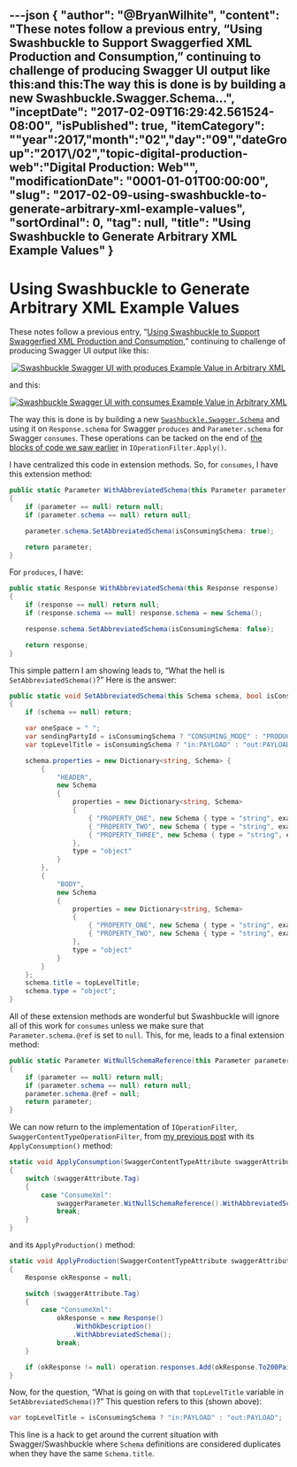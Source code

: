 ---json
{
  "author": "@BryanWilhite",
  "content": "These notes follow a previous entry, “Using Swashbuckle to Support Swaggerfied XML Production and Consumption,” continuing to challenge of producing Swagger UI output like this:and this:The way this is done is by building a new Swashbuckle.Swagger.Schema...",
  "inceptDate": "2017-02-09T16:29:42.561524-08:00",
  "isPublished": true,
  "itemCategory": "\"year\":2017,\"month\":\"02\",\"day\":\"09\",\"dateGroup\":\"2017\\/02\",\"topic-digital-production-web\":\"Digital Production: Web\"",
  "modificationDate": "0001-01-01T00:00:00",
  "slug": "2017-02-09-using-swashbuckle-to-generate-arbitrary-xml-example-values",
  "sortOrdinal": 0,
  "tag": null,
  "title": "Using Swashbuckle to Generate Arbitrary XML Example Values"
}
---

# Using Swashbuckle to Generate Arbitrary XML Example Values

These notes follow a previous entry, “[Using Swashbuckle to Support Swaggerfied XML Production and Consumption](http://songhayblog.azurewebsites.net/entry/using-swashbuckle-to-support-swaggerfied-xml-production-and-consumption),” continuing to challenge of producing Swagger UI output like this:

<div style="text-align:center">

[![Swashbuckle Swagger UI with produces Example Value in Arbitrary XML](https://farm4.staticflickr.com/3829/32768627106_141f2fe4a0_o_d.png "Swashbuckle Swagger UI with produces Example Value in Arbitrary XML")](https://www.flickr.com/photos/wilhite/32768627106/in/dateposted-public/)

</div>

and this:

<div style="text-align:center">

[![Swashbuckle Swagger UI with consumes Example Value in Arbitrary XML](https://farm3.staticflickr.com/2539/32768627276_e1a5e59894_o_d.png "Swashbuckle Swagger UI with consumes Example Value in Arbitrary XML")](https://www.flickr.com/photos/wilhite/32768627276/in/dateposted-public/)

</div>

The way this is done is by building a new [`Swashbuckle.Swagger.Schema`](https://github.com/domaindrivendev/Swashbuckle/blob/2ed189b041e0e7849ec59a2fa2c0078e540a8359/Swashbuckle.Core/Swagger/SwaggerDocument.cs#L162) and using it on `Response.schema` for Swagger `produces` and `Parameter.schema` for Swagger `consumes`. These operations can be tacked on the end of [the blocks of code we saw earlier](https://gist.github.com/BryanWilhite/1a0e8c14a5002995aa5eb7984bfa5cd0) in `IOperationFilter.Apply()`.

I have centralized this code in extension methods. So, for `consumes`, I have this extension method:

``` c#
public static Parameter WithAbbreviatedSchema(this Parameter parameter)
{
    if (parameter == null) return null;
    if (parameter.schema == null) return null;

    parameter.schema.SetAbbreviatedSchema(isConsumingSchema: true);

    return parameter;
}
```

For `produces`, I have:

``` c#
public static Response WithAbbreviatedSchema(this Response response)
{
    if (response == null) return null;
    if (response.schema == null) response.schema = new Schema();

    response.schema.SetAbbreviatedSchema(isConsumingSchema: false);

    return response;
}
```

This simple pattern I am showing leads to, “What the hell is `SetAbbreviatedSchema()`?” Here is the answer:

``` c#
public static void SetAbbreviatedSchema(this Schema schema, bool isConsumingSchema)
{
    if (schema == null) return;

    var oneSpace = " ";
    var sendingPartyId = isConsumingSchema ? "CONSUMING_MODE" : "PRODUCING_MODE";
    var topLevelTitle = isConsumingSchema ? "in:PAYLOAD" : "out:PAYLOAD";

    schema.properties = new Dictionary<string, Schema> {
        {
            "HEADER",
            new Schema
            {
                properties = new Dictionary<string, Schema>
                {
                    { "PROPERTY_ONE", new Schema { type = "string", example = sendingPartyId } },
                    { "PROPERTY_TWO", new Schema { type = "string", example = oneSpace } },
                    { "PROPERTY_THREE", new Schema { type = "string", example = oneSpace } },
                },
                type = "object"
            }
        },
        {
            "BODY",
            new Schema
            {
                properties = new Dictionary<string, Schema>
                {
                    { "PROPERTY_ONE", new Schema { type = "string", example = oneSpace } },
                    { "PROPERTY_TWO", new Schema { type = "string", example = oneSpace } },
                },
                type = "object"
            }
        }
    };
    schema.title = topLevelTitle;
    schema.type = "object";
}
```

All of these extension methods are wonderful but Swashbuckle will ignore all of this work for `consumes` unless we make sure that `Parameter.schema.@ref` is set to `null`. This, for me, leads to a final extension method:

``` c#
public static Parameter WitNullSchemaReference(this Parameter parameter)
{
    if (parameter == null) return null;
    if (parameter.schema == null) return null;
    parameter.schema.@ref = null;
    return parameter;
}
```

We can now return to the implementation of `IOperationFilter`, `SwaggerContentTypeOperationFilter`, from [my previous post](http://songhayblog.azurewebsites.net/entry/using-swashbuckle-to-support-swaggerfied-xml-production-and-consumption) with its `ApplyConsumption()` method:

``` c#
static void ApplyConsumption(SwaggerContentTypeAttribute swaggerAttribute, Parameter swaggerParameter)
{
    switch (swaggerAttribute.Tag)
    {
        case "ConsumeXml":
            swaggerParameter.WitNullSchemaReference().WithAbbreviatedSchema();
            break;
    }
}
```

and its `ApplyProduction()` method:

``` c#
static void ApplyProduction(SwaggerContentTypeAttribute swaggerAttribute, Operation operation)
{
    Response okResponse = null;

    switch (swaggerAttribute.Tag)
    {
        case "ConsumeXml":
            okResponse = new Response()
                .WithOkDescription()
                .WithAbbreviatedSchema();
            break;
    }

    if (okResponse != null) operation.responses.Add(okResponse.To200Pair());
}
```

Now, for the question, “What is going on with that `topLevelTitle` variable in `SetAbbreviatedSchema()`?” This question refers to this (shown above):

``` c#
var topLevelTitle = isConsumingSchema ? "in:PAYLOAD" : "out:PAYLOAD";
```

This line is a hack to get around the current situation with Swagger/Swashbuckle where `Schema` definitions are considered duplicates when they have the same `Schema.title`.
